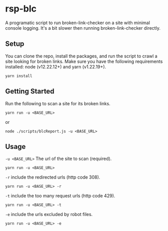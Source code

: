 # rsp-blc

A programatic script to run broken-link-checker on a site with minimal console logging. It's a bit slower then running broken-link-checker directly.

## Setup

You can clone the repo, install the packages, and run the script to crawl a site looking for broken links. Make sure you have the following requirements installed: node (v12.22.12+) and yarn (v1.22.19+).

```
yarn install
```

## Getting Started
Run the following to scan a site for its broken links.

```
yarn run -u <BASE_URL>
```
or
```
node ./scripts/blcReport.js -u <BASE_URL>
```

## Usage

`-u <BASE_URL>` The url of the site to scan (required).
```
yarn run -u <BASE_URL>
```

`-r` include the redirected urls (http code 308).
```
yarn run -u <BASE_URL> -r
```

`-t` include the too many request urls (http code 429).
```
yarn run -u <BASE_URL> -t
```

`-e` include the urls excluded by robot files.
```
yarn run -u <BASE_URL> -e
```
